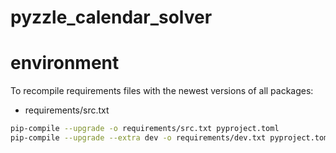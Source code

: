 # pyzzle_calendar_solver

# environment
To recompile requirements files with the newest versions of all packages:
- requirements/src.txt
```sh
pip-compile --upgrade -o requirements/src.txt pyproject.toml
pip-compile --upgrade --extra dev -o requirements/dev.txt pyproject.toml
```